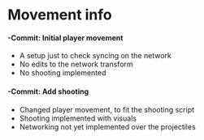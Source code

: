 # Movement info

#### -Commit: Initial player movement

- A setup just to check syncing on the network
- No edits to the network transform
- No shooting implemented

#### -Commit: Add shooting

- Changed player movement, to fit the shooting script
- Shooting implemented with visuals
- Networking not yet implemented over the projectiles
